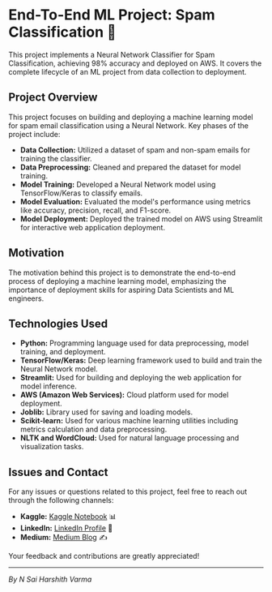 # End-To-End ML Project: Spam Classification 🚀

This project implements a Neural Network Classifier for Spam Classification, achieving 98% accuracy and deployed on AWS. It covers the complete lifecycle of an ML project from data collection to deployment.

## Project Overview

This project focuses on building and deploying a machine learning model for spam email classification using a Neural Network. Key phases of the project include:

- **Data Collection:** Utilized a dataset of spam and non-spam emails for training the classifier.
- **Data Preprocessing:** Cleaned and prepared the dataset for model training.
- **Model Training:** Developed a Neural Network model using TensorFlow/Keras to classify emails.
- **Model Evaluation:** Evaluated the model's performance using metrics like accuracy, precision, recall, and F1-score.
- **Model Deployment:** Deployed the trained model on AWS using Streamlit for interactive web application deployment.

## Motivation

The motivation behind this project is to demonstrate the end-to-end process of deploying a machine learning model, emphasizing the importance of deployment skills for aspiring Data Scientists and ML engineers.

## Technologies Used

- **Python:** Programming language used for data preprocessing, model training, and deployment.
- **TensorFlow/Keras:** Deep learning framework used to build and train the Neural Network model.
- **Streamlit:** Used for building and deploying the web application for model inference.
- **AWS (Amazon Web Services):** Cloud platform used for model deployment.
- **Joblib:** Library used for saving and loading models.
- **Scikit-learn:** Used for various machine learning utilities including metrics calculation and data preprocessing.
- **NLTK and WordCloud:** Used for natural language processing and visualization tasks.

## Issues and Contact

For any issues or questions related to this project, feel free to reach out through the following channels:

- **Kaggle:** [Kaggle Notebook](https://www.kaggle.com/code/harshithvarma007/spam-email-classification-98-accuracy) 📊
- **LinkedIn:** [LinkedIn Profile](https://www.linkedin.com/in/harshith-varma-668a7a23b/) 👔
- **Medium:** [Medium Blog](https://medium.com/@harshith007varma007/end-to-end-ml-project-spam-classification-761cccfb257b) ✍️

Your feedback and contributions are greatly appreciated!

---

*By N Sai Harshith Varma*
